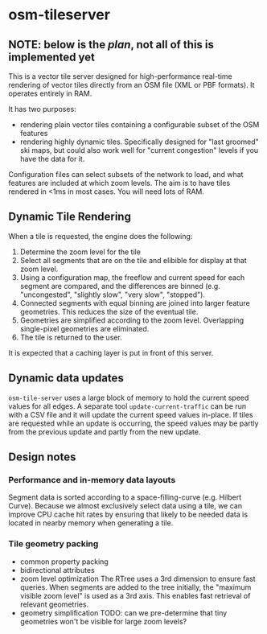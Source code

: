 # osm-tileserver

## NOTE: below is the *plan*, not all of this is implemented yet

This is a vector tile server designed for high-performance real-time rendering of
vector tiles directly from an OSM file (XML or PBF formats).  It operates
entirely in RAM.

It has two purposes:

  - rendering plain vector tiles containing a configurable subset of the OSM
    features
  - rendering highly dynamic tiles.  Specifically designed for "last groomed" ski
    maps, but could also work well for "current congestion" levels if you have
    the data for it.

Configuration files can select subsets of the network to load, and what features
are included at which zoom levels.  The aim is to have tiles rendered in <1ms
in most cases.  You will need lots of RAM.

## Dynamic Tile Rendering

When a tile is requested, the engine does the following:

  1. Determine the zoom level for the tile
  2. Select all segments that are on the tile and elibible for display at that zoom level.
  3. Using a configuration map, the freeflow and current speed for each segment are compared,
     and the differences are binned (e.g. "uncongested", "slightly slow", "very slow", "stopped").
  4. Connected segments with equal binning are joined into larger feature geometries.  This
     reduces the size of the eventual tile.
  5. Geometries are simplified according to the zoom level.  Overlapping single-pixel geometries
     are eliminated.
  5. The tile is returned to the user.

It is expected that a caching layer is put in front of this server.

## Dynamic data updates

`osm-tile-server` uses a large block of memory to hold the current speed values for all edges.
A separate tool `update-current-traffic` can be run with a CSV file and it will update the current
speed values in-place.  If tiles are requested while an update is occurring, the speed values
may be partly from the previous update and partly from the new update.

## Design notes

### Performance and in-memory data layouts

Segment data is sorted according to a space-filling-curve (e.g. Hilbert Curve).  Because we almost
exclusively select data using a tile, we can improve CPU cache hit rates by ensuring that likely
to be needed data is located in nearby memory when generating a tile.

### Tile geometry packing

- common property packing
- bidirectional attributes
- zoom level optimization
  The RTree uses a 3rd dimension to ensure fast queries.  When segments are added to the tree initially,
  the "maximum visible zoom level" is used as a 3rd axis.  This enables fast retrieval of relevant
  geometries.
- geometry simplification
  TODO: can we pre-determine that tiny geometries won't be visible for large zoom levels?
